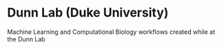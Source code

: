 # Dunn Lab (Duke University)
Machine Learning and Computational Biology workflows created while at the Dunn Lab
